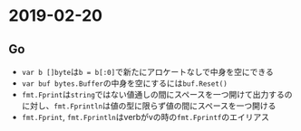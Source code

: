 # 2019-02-20

## Go
- `var b []byte`は`b = b[:0]`で新たにアロケートなしで中身を空にできる
- `var buf bytes.Buffer`の中身を空にするには`buf.Reset()`
- `fmt.Fprint`は`string`ではない値通しの間にスペースを一つ開けて出力するのに対し、`fmt.Fprintln`は値の型に限らず値の間にスペースを一つ開ける
- `fmt.Fprint`, `fmt.Fprintln`はverbがvの時の`fmt.Fprintf`のエイリアス